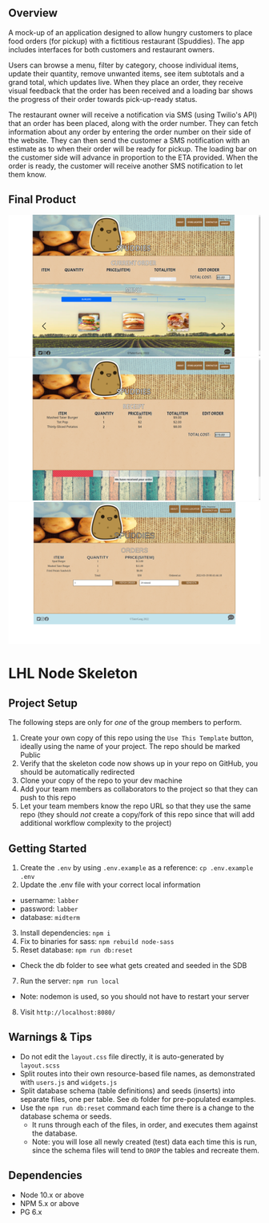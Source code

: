 ## Overview
A mock-up of an application designed to allow hungry customers to place food orders (for pickup) with a fictitious restaurant (Spuddies). The app includes interfaces for both customers and restaurant owners. 

Users can browse a menu, filter by category, choose individual items, update their quantity, remove unwanted items, see item subtotals and a grand total, which updates live. When they place an order, they receive visual feedback that the order has been received and a loading bar shows the progress of their order towards pick-up-ready status. 

The restaurant owner will receive a notification via SMS (using Twilio's API) that an order has been placed, along with the order number. They can fetch information about any order by entering the order number on their side of the website. They can then send the customer a SMS notification with an estimate as to when their order will be ready for pickup. The loading bar on the customer side will advance in proportion to the ETA provided. When the order is ready, the customer will receive another SMS notification to let them know.

## Final Product
!["Menu View"](https://github.com/Rmaceac/midterm-project/blob/master/public/docs/spuddies-front-page.png?raw=true)
!["Order View"](https://github.com/Rmaceac/midterm-project/blob/master/public/docs/spuddies-order-placed.png?raw=true)
!["Restaurant View"](https://github.com/Rmaceac/midterm-project/blob/master/public/docs/spuddies-restaurant-pov.png?raw=true)

LHL Node Skeleton
=========

## Project Setup

The following steps are only for _one_ of the group members to perform.

1. Create your own copy of this repo using the `Use This Template` button, ideally using the name of your project. The repo should be marked Public
2. Verify that the skeleton code now shows up in your repo on GitHub, you should be automatically redirected
3. Clone your copy of the repo to your dev machine
4. Add your team members as collaborators to the project so that they can push to this repo
5. Let your team members know the repo URL so that they use the same repo (they should _not_ create a copy/fork of this repo since that will add additional workflow complexity to the project)


## Getting Started

1. Create the `.env` by using `.env.example` as a reference: `cp .env.example .env`
2. Update the .env file with your correct local information 
  - username: `labber` 
  - password: `labber` 
  - database: `midterm`
3. Install dependencies: `npm i`
4. Fix to binaries for sass: `npm rebuild node-sass`
5. Reset database: `npm run db:reset`
  - Check the db folder to see what gets created and seeded in the SDB
7. Run the server: `npm run local`
  - Note: nodemon is used, so you should not have to restart your server
8. Visit `http://localhost:8080/`

## Warnings & Tips

- Do not edit the `layout.css` file directly, it is auto-generated by `layout.scss`
- Split routes into their own resource-based file names, as demonstrated with `users.js` and `widgets.js`
- Split database schema (table definitions) and seeds (inserts) into separate files, one per table. See `db` folder for pre-populated examples. 
- Use the `npm run db:reset` command each time there is a change to the database schema or seeds. 
  - It runs through each of the files, in order, and executes them against the database. 
  - Note: you will lose all newly created (test) data each time this is run, since the schema files will tend to `DROP` the tables and recreate them.

## Dependencies

- Node 10.x or above
- NPM 5.x or above
- PG 6.x
